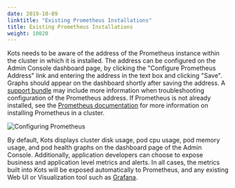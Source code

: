 ```yaml
---
date: 2019-10-09
linktitle: "Existing Prometheus Installations"
title: Existing Prometheus Installations
weight: 10020
---
```


Kots needs to be aware of the address of the Prometheus instance within the cluster in which it is installed. 
The address can be configured on the Admin Console dashboard page, by clicking the "Configure Prometheus Address" link and entering the address in the text box and clicking "Save". 
Graphs should appear on the dashboard shortly after saving the address. 
A [support bundle](/kotsadm/troubleshooting/support-bundle/) may include more information when troubleshooting configuration of the Prometheus address. 
If Prometheus is not already installed, see the [Prometheus documentation](/kotsadm/monitoring/prometheus/) for more information on installing Prometheus in a cluster.

![Configuring Prometheus](/images/kotsadm-dashboard-configureprometheus.png)

By default, Kots displays cluster disk usage, pod cpu usage, pod memory usage, and pod health graphs on the dashboard page of the Admin Console. 
Additionally, application developers can choose to expose business and application level metrics and alerts. 
In all cases, the metrics built into Kots will be exposed automatically to Prometheus, and any existing Web UI or Visualization tool such as [Grafana](https://prometheus.io/docs/visualization/grafana/).
